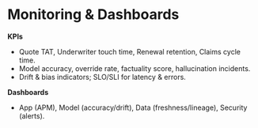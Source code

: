 # Monitoring & Dashboards

**KPIs**
- Quote TAT, Underwriter touch time, Renewal retention, Claims cycle time.
- Model accuracy, override rate, factuality score, hallucination incidents.
- Drift & bias indicators; SLO/SLI for latency & errors.

**Dashboards**
- App (APM), Model (accuracy/drift), Data (freshness/lineage), Security (alerts).
